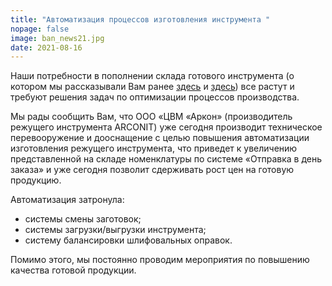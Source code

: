 ```yaml
---
title: "Автоматизация процессов изготовления инструмента "
nopage: false
image: ban_news21.jpg
date: 2021-08-16
---
```

Наши потребности в пополнении склада готового инструмента (о котором мы рассказывали Вам ранее [здесь](/news/2020/sverla-t-s-so-sklada/) и [здесь](https://arconit.ru/news/2020/popolnenie-sklada/)) все растут и требуют решения задач по оптимизации процессов производства.

Мы рады сообщить Вам, что ООО «ЦВМ «Аркон» (производитель режущего инструмента ARCONIT) уже сегодня производит техническое перевооружение и дооснащение с целью повышения автоматизации изготовления режущего инструмента, что приведет к увеличению представленной на складе номенклатуры по системе «Отправка в день заказа» и уже сегодня позволит сдерживать рост цен на готовую продукцию.

Автоматизация затронула:

* системы смены заготовок;
* системы загрузки/выгрузки инструмента;
* систему балансировки шлифовальных оправок.

Помимо этого, мы постоянно проводим мероприятия по повышению качества готовой продукции.